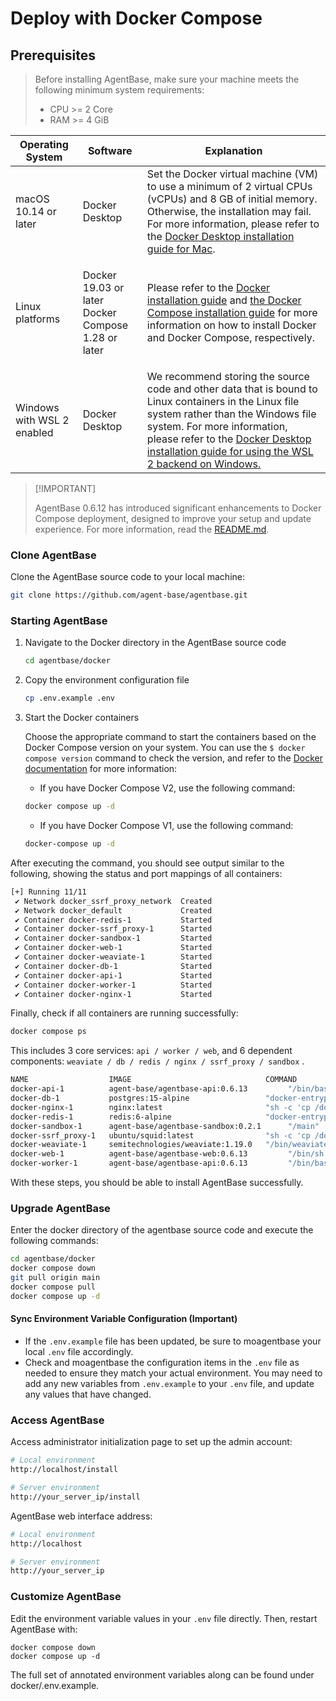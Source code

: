 # Deploy with Docker Compose

## Prerequisites

> Before installing AgentBase, make sure your machine meets the following minimum system requirements:
> - CPU >= 2 Core
> - RAM >= 4 GiB

| Operating System           | Software                                                       | Explanation                                                                                                                                                                                                                                                                                                                               |
| -------------------------- | -------------------------------------------------------------- | ----------------------------------------------------------------------------------------------------------------------------------------------------------------------------------------------------------------------------------------------------------------------------------------------------------------------------------------- |
| macOS 10.14 or later       | Docker Desktop                                                 | Set the Docker virtual machine (VM) to use a minimum of 2 virtual CPUs (vCPUs) and 8 GB of initial memory. Otherwise, the installation may fail. For more information, please refer to the [Docker Desktop installation guide for Mac](https://docs.docker.com/desktop/mac/install/).                                                     |
| Linux platforms            | <p>Docker 19.03 or later<br>Docker Compose 1.28 or later</p> | Please refer to the [Docker installation guide](https://docs.docker.com/engine/install/) and [the Docker Compose installation guide](https://docs.docker.com/compose/install/) for more information on how to install Docker and Docker Compose, respectively.                                                                            |
| Windows with WSL 2 enabled | Docker Desktop                                                 | We recommend storing the source code and other data that is bound to Linux containers in the Linux file system rather than the Windows file system. For more information, please refer to the [Docker Desktop installation guide for using the WSL 2 backend on Windows.](https://docs.docker.com/desktop/windows/install/#wsl-2-backend) |

> \[!IMPORTANT]
>
> AgentBase 0.6.12 has introduced significant enhancements to Docker Compose deployment, designed to improve your setup and update experience. For more information, read the [README.md](https://github.com/agent-base/agentbase/blob/main/docker/README.md).

### Clone AgentBase

Clone the AgentBase source code to your local machine:

```bash
git clone https://github.com/agent-base/agentbase.git
```

### Starting AgentBase

1. Navigate to the Docker directory in the AgentBase source code

   ```bash
   cd agentbase/docker
   ```

2. Copy the environment configuration file

    ```bash
   cp .env.example .env
   ```

3. Start the Docker containers

    Choose the appropriate command to start the containers based on the Docker Compose version on your system. You can use the `$ docker compose version` command to check the version, and refer to the [Docker documentation](https://docs.docker.com/compose/install/) for more information:

    - If you have Docker Compose V2, use the following command:
  
    ```bash
    docker compose up -d
    ```

    - If you have Docker Compose V1, use the following command:

    ```bash
    docker-compose up -d
    ```

After executing the command, you should see output similar to the following, showing the status and port mappings of all containers:

```bash
[+] Running 11/11
 ✔ Network docker_ssrf_proxy_network  Created                                                                 0.1s 
 ✔ Network docker_default             Created                                                                 0.0s 
 ✔ Container docker-redis-1           Started                                                                 2.4s 
 ✔ Container docker-ssrf_proxy-1      Started                                                                 2.8s 
 ✔ Container docker-sandbox-1         Started                                                                 2.7s 
 ✔ Container docker-web-1             Started                                                                 2.7s 
 ✔ Container docker-weaviate-1        Started                                                                 2.4s 
 ✔ Container docker-db-1              Started                                                                 2.7s 
 ✔ Container docker-api-1             Started                                                                 6.5s 
 ✔ Container docker-worker-1          Started                                                                 6.4s 
 ✔ Container docker-nginx-1           Started                                                                 7.1s
```

Finally, check if all containers are running successfully:

```bash
docker compose ps
```

This includes 3 core services: `api / worker / web`, and 6 dependent components: `weaviate / db / redis / nginx / ssrf_proxy / sandbox` .

```bash
NAME                  IMAGE                              COMMAND                   SERVICE      CREATED              STATUS                        PORTS
docker-api-1          agent-base/agentbase-api:0.6.13         "/bin/bash /entrypoi…"   api          About a minute ago   Up About a minute             5001/tcp
docker-db-1           postgres:15-alpine                 "docker-entrypoint.s…"   db           About a minute ago   Up About a minute (healthy)   5432/tcp
docker-nginx-1        nginx:latest                       "sh -c 'cp /docker-e…"   nginx        About a minute ago   Up About a minute             0.0.0.0:80->80/tcp, :::80->80/tcp, 0.0.0.0:443->443/tcp, :::443->443/tcp
docker-redis-1        redis:6-alpine                     "docker-entrypoint.s…"   redis        About a minute ago   Up About a minute (healthy)   6379/tcp
docker-sandbox-1      agent-base/agentbase-sandbox:0.2.1      "/main"                   sandbox      About a minute ago   Up About a minute             
docker-ssrf_proxy-1   ubuntu/squid:latest                "sh -c 'cp /docker-e…"   ssrf_proxy   About a minute ago   Up About a minute             3128/tcp
docker-weaviate-1     semitechnologies/weaviate:1.19.0   "/bin/weaviate --hos…"   weaviate     About a minute ago   Up About a minute             
docker-web-1          agent-base/agentbase-web:0.6.13         "/bin/sh ./entrypoin…"   web          About a minute ago   Up About a minute             3000/tcp
docker-worker-1       agent-base/agentbase-api:0.6.13         "/bin/bash /entrypoi…"   worker       About a minute ago   Up About a minute             5001/tcp
```

With these steps, you should be able to install AgentBase successfully.

### Upgrade AgentBase

Enter the docker directory of the agentbase source code and execute the following commands:

```bash
cd agentbase/docker
docker compose down
git pull origin main
docker compose pull
docker compose up -d
```

#### Sync Environment Variable Configuration (Important)

* If the `.env.example` file has been updated, be sure to moagentbase your local `.env` file accordingly.
* Check and moagentbase the configuration items in the `.env` file as needed to ensure they match your actual environment. You may need to add any new variables from `.env.example` to your `.env` file, and update any values that have changed.

### Access AgentBase

Access administrator initialization page to set up the admin account:

```bash
# Local environment
http://localhost/install

# Server environment
http://your_server_ip/install
```

AgentBase web interface address:

```bash
# Local environment
http://localhost

# Server environment
http://your_server_ip
```

### Customize AgentBase

Edit the environment variable values in your `.env` file directly. Then, restart AgentBase with:

```
docker compose down
docker compose up -d
```

The full set of annotated environment variables along can be found under docker/.env.example.
